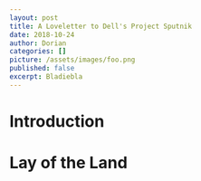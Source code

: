 ```yaml
---
layout: post
title: A Loveletter to Dell's Project Sputnik
date: 2018-10-24
author: Dorian
categories: []
picture: /assets/images/foo.png
published: false
excerpt: Bladiebla
---
```


# Introduction

# Lay of the Land

# 
